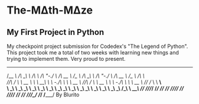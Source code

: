 # The-MΔth-MΔze
## My First Project in Python

My checkpoint project submission for Codedex's "The Legend of Python".
This project took me a total of two weeks with learning new things and trying to implement them.
Very proud to present.


 ______   __  __     ______        __    __     ______     ______   __  __        __    __     ______     ______     ______    
/\__  _\ /\ \_\ \   /\  ___\      /\ "-./  \   /\  __ \   /\__  _\ /\ \_\ \      /\ "-./  \   /\  __ \   /\___  \   /\  ___\   
\/_/\ \/ \ \  __ \  \ \  __\      \ \ \-./\ \  \ \  __ \  \/_/\ \/ \ \  __ \     \ \ \-./\ \  \ \  __ \  \/_/  /__  \ \  __\   
   \ \_\  \ \_\ \_\  \ \_____\     \ \_\ \ \_\  \ \_\ \_\    \ \_\  \ \_\ \_\     \ \_\ \ \_\  \ \_\ \_\   /\_____\  \ \_____\ 
    \/_/   \/_/\/_/   \/_____/      \/_/  \/_/   \/_/\/_/     \/_/   \/_/\/_/      \/_/  \/_/   \/_/\/_/   \/_____/   \/_____/ 
                                                                                                                  By Blurito
